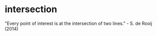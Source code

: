 intersection
============

"Every point of interest is at the intersection of two lines."
	- S. de Rooij (2014)
